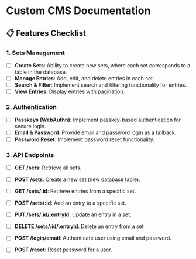 # Custom CMS Documentation

## 📋 Features Checklist

### 1. **Sets Management**

- [ ] **Create Sets**: Ability to create new sets, where each set corresponds to a table in the database.
- [ ] **Manage Entries**: Add, edit, and delete entries in each set.
- [ ] **Search & Filter**: Implement search and filtering functionality for entries.
- [ ] **View Entries**: Display entries with pagination.

### 2. **Authentication**

- [ ] **Passkeys (WebAuthn)**: Implement passkey-based authentication for secure login.
- [ ] **Email & Password**: Provide email and password login as a fallback.
- [ ] **Password Reset**: Implement password reset functionality.

### 3. **API Endpoints**

- [ ] **GET /sets**: Retrieve all sets.
- [ ] **POST /sets**: Create a new set (new database table).
- [ ] **GET /sets/:id**: Retrieve entries from a specific set.
- [ ] **POST /sets/:id**: Add an entry to a specific set.
- [ ] **PUT /sets/:id/:entryId**: Update an entry in a set.
- [ ] **DELETE /sets/:id/:entryId**: Delete an entry from a set

- [ ] **POST /login/email**: Authenticate user using email and password.
<!-- - [ ] **POST /login/passkey**: Register a new user. -->
- [ ] **POST /reset**: Reset password for a user.
